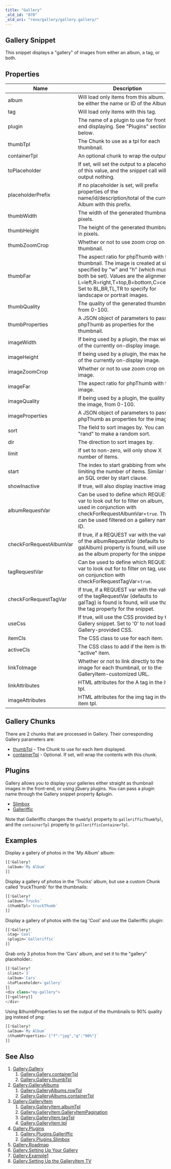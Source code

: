 ```yaml
---
title: "Gallery"
_old_id: "870"
_old_uri: "revo/gallery/gallery.gallery/"
---
```


## Gallery Snippet

 This snippet displays a "gallery" of images from either an album, a tag, or both.

## Properties

 | Name                    | Description                                                                                                                                                                                                                                                         | Default Value   |
 | ----------------------- | ------------------------------------------------------------------------------------------------------------------------------------------------------------------------------------------------------------------------------------------------------------------- | --------------- |
 | album                   | Will load only items from this album. Can be either the name or ID of the Album.                                                                                                                                                                                    |                 |
 | tag                     | Will load only items with this tag.                                                                                                                                                                                                                                 |                 |
 | plugin                  | The name of a plugin to use for front-end displaying. See "Plugins" section below.                                                                                                                                                                                  |                 |
 | thumbTpl                | The Chunk to use as a tpl for each thumbnail.                                                                                                                                                                                                                       | galItemThumb    |
 | containerTpl            | An optional chunk to wrap the output in.                                                                                                                                                                                                                            |                 |
 | toPlaceholder           | If set, will set the output to a placeholder of this value, and the snippet call will output nothing.                                                                                                                                                               |                 |
 | placeholderPrefix       | If no placeholder is set, will prefix properties of the name/id/description/total of the current Album with this prefix.                                                                                                                                            | gallery.        |
 | thumbWidth              | The width of the generated thumbnail, in pixels.                                                                                                                                                                                                                    | 100             |
 | thumbHeight             | The height of the generated thumbnail, in pixels.                                                                                                                                                                                                                   | 100             |
 | thumbZoomCrop           | Whether or not to use zoom crop on the thumbnail.                                                                                                                                                                                                                   | 1               |
 | thumbFar                | The aspect ratio for phpThumb with the thumbnail. The image is created at size specified by "w" and "h" (which must both be set). Values are the alignment: L=left,R=right,T=top,B=bottom,C=center. Set to BL,BR,TL,TR to specify for landscape or portrait images. | C               |
 | thumbQuality            | The quality of the generated thumbnail, from 0-100.                                                                                                                                                                                                                 | 90              |
 | thumbProperties         | A JSON object of parameters to pass to phpThumb as properties for the thumbnail.                                                                                                                                                                                    |                 |
 | imageWidth              | If being used by a plugin, the max width of the currently on-display image.                                                                                                                                                                                         | 500             |
 | imageHeight             | If being used by a plugin, the max height of the currently on-display image.                                                                                                                                                                                        | 500             |
 | imageZoomCrop           | Whether or not to use zoom crop on the image.                                                                                                                                                                                                                       |                 |
 | imageFar                | The aspect ratio for phpThumb with the image.                                                                                                                                                                                                                       |                 |
 | imageQuality            | If being used by a plugin, the quality of the image, from 0-100.                                                                                                                                                                                                    | 90              |
 | imageProperties         | A JSON object of parameters to pass to phpThumb as properties for the image.                                                                                                                                                                                        |                 |
 | sort                    | The field to sort images by. You can use "rand" to make a random sort.                                                                                                                                                                                              | rank            |
 | dir                     | The direction to sort images by.                                                                                                                                                                                                                                    | ASC             |
 | limit                   | If set to non-zero, will only show X number of items.                                                                                                                                                                                                               | 0               |
 | start                   | The index to start grabbing from when limiting the number of items. Similar to an SQL order by start clause.                                                                                                                                                        | 0               |
 | showInactive            | If true, will also display inactive images.                                                                                                                                                                                                                         | false           |
 | albumRequestVar         | Can be used to define which REQUEST var to look out for to filter on album, used in conjunction with checkForRequestAlbumVar=`true`. This can be used filtered on a gallery name or ID.                                                                             | galAlbum        |
 | checkForRequestAlbumVar | If true, if a REQUEST var with the value of the albumRequestVar (defaults to galAlbum) property is found, will use that as the album property for the snippet.                                                                                                      | false           |
 | tagRequestVar           | Can be used to define which REQUEST var to look out for to filter on tag, used on conjunction with checkForRequestTagVar=`true`.                                                                                                                                    | galTag          |
 | checkForRequestTagVar   | If true, if a REQUEST var with the value of the tagRequestVar (defaults to galTag) is found is found, will use that as the tag property for the snippet.                                                                                                            | false           |
 | useCss                  | If true, will use the CSS provided by the Gallery snippet. Set to '0' to not load any Gallery-provided CSS.                                                                                                                                                         | 1 (true)        |
 | itemCls                 | The CSS class to use for each item.                                                                                                                                                                                                                                 | gal-item        |
 | activeCls               | The CSS class to add if the item is the "active" item.                                                                                                                                                                                                              | gal-item-active |
 | linkToImage             | Whether or not to link directly to the image for each thumbnail, or to the GalleryItem-customized URL.                                                                                                                                                              | 0               |
 | linkAttributes          | HTML attributes for the A tag in the item tpl.                                                                                                                                                                                                                      |                 |
 | imageAttributes         | HTML attributes for the img tag in the item tpl.                                                                                                                                                                                                                    |                 |

## Gallery Chunks

 There are 2 chunks that are processed in Gallery. Their corresponding Gallery parameters are:

- [thumbTpl](extras/gallery/gallery.gallery/gallery.gallery.thumbtpl "Gallery.Gallery.thumbTpl") - The Chunk to use for each Item displayed.
- [containerTpl](extras/gallery/gallery.gallery/gallery.gallery.containertpl "Gallery.Gallery.containerTpl") - Optional. If set, will wrap the contents with this chunk.

## Plugins

 Gallery allows you to display your galleries either straight as thumbnail images in the front-end, or using jQuery plugins. You can pass a plugin name through the Gallery snippet property &plugin.

- [Slimbox](extras/gallery/gallery.plugins/gallery.plugins.slimbox "Gallery.Plugins.Slimbox")
- [Galleriffic](extras/gallery/gallery.plugins/gallery.plugins.galleriffic "Gallery.Plugins.Galleriffic")

 Note that Galleriffic changes the `thumbTpl` property to `gallerifficThumbTpl`, and the `containerTpl` property to `gallerifficContainerTpl`.

## Examples

 Display a gallery of photos in the 'My Album' album:

 ``` php
[[!Gallery?
  &album=`My Album`
]]
```

 Display a gallery of photos in the 'Trucks' album, but use a custom Chunk called 'truckThumb' for the thumbnails:

 ``` php
[[!Gallery?
  &album=`Trucks`
  &thumbTpl=`truckThumb`
]]
```

 Display a gallery of photos with the tag 'Cool' and use the Galleriffic plugin:

 ``` php
[[!Gallery?
  &tag=`Cool`
  &plugin=`Galleriffic`
]]
```

 Grab only 3 photos from the 'Cars' album, and set it to the "gallery" placeholder.:

 ``` php
[[!Gallery?
  &limit=`3`
  &album=`Cars`
  &toPlaceholder=`gallery`
]]
<div class="my-gallery">
[[+gallery]]
</div>
```

 Using &thumbProperties to set the output of the thumbnails to 90% quality jpg instead of png:

 ``` php
[[!Gallery?
  &album=`My Album`
  &thumbProperties=`{"f":"jpg","q":"90%"}`
]]
```

## See Also

1. [Gallery.Gallery](extras/gallery/gallery.gallery)
     1. [Gallery.Gallery.containerTpl](extras/gallery/gallery.gallery/gallery.gallery.containertpl)
     2. [Gallery.Gallery.thumbTpl](extras/gallery/gallery.gallery/gallery.gallery.thumbtpl)
2. [Gallery.GalleryAlbums](extras/gallery/gallery.galleryalbums)
     1. [Gallery.GalleryAlbums.rowTpl](extras/gallery/gallery.galleryalbums/gallery.galleryalbums.rowtpl)
     2. [Gallery.GalleryAlbums.containerTpl](extras/revo/gallery/gallery.galleryalbums/gallery.galleryalbums.containertpl)
3. [Gallery.GalleryItem](extras/gallery/gallery.galleryitem)
     1. [Gallery.GalleryItem.albumTpl](extras/gallery/gallery.galleryitem/gallery.galleryitem.albumtpl)
     2. [Gallery.GalleryItem.GalleryItemPagination](extras/gallery/gallery.galleryitem/gallery.galleryitem.galleryitempagination)
     3. [Gallery.GalleryItem.tagTpl](extras/gallery/gallery.galleryitem/gallery.galleryitem.tagtpl)
     4. [Gallery.GalleryItem.tpl](extras/gallery/gallery.galleryitem/gallery.galleryitem.tpl)
4. [Gallery.Plugins](extras/gallery/gallery.plugins)
     1. [Gallery.Plugins.Galleriffic](extras/gallery/gallery.plugins/gallery.plugins.galleriffic)
     2. [Gallery.Plugins.Slimbox](extras/gallery/gallery.plugins/gallery.plugins.slimbox)
5. [Gallery.Roadmap](extras/gallery/gallery.roadmap)
6. [Gallery.Setting Up Your Gallery](extras/gallery/gallery.setting-up-your-gallery)
7. [Gallery.Example1](extras/gallery/gallery.example1)
8. [Gallery.Setting Up the GalleryItem TV](extras/gallery/gallery.setting-up-the-galleryitem-tv)
